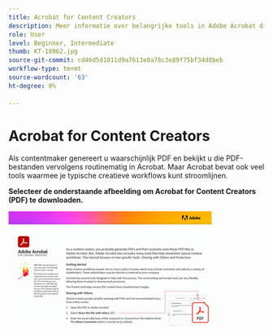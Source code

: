 ```yaml
---
title: Acrobat for Content Creators
description: Meer informatie over belangrijke tools in Adobe Acrobat die helpen creatieve workflows te stroomlijnen
role: User
level: Beginner, Intermediate
thumb: KT-10962.jpg
source-git-commit: cd46d5d1011d9a7613e8a78c3e89f75bf34d8beb
workflow-type: tm+mt
source-wordcount: '63'
ht-degree: 0%

---
```


# Acrobat for Content Creators

Als contentmaker genereert u waarschijnlijk PDF en bekijkt u die PDF-bestanden vervolgens routinematig in Acrobat. Maar Acrobat bevat ook veel tools waarmee je typische creatieve workflows kunt stroomlijnen.

**Selecteer de onderstaande afbeelding om Acrobat for Content Creators (PDF) te downloaden.**

[![Acrobat tutorial image](assets/AcrobatforContentCreators_400.jpg)](assets/AcrobatforContentCreators.pdf)
